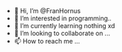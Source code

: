 - 👋 Hi, I’m @FranHornus
- 👀 I’m interested in programming..
- 🌱 I’m currently learning nothing xd
- 💞️ I’m looking to collaborate on ...
- 📫 How to reach me ...

<!---
FranHornus/FranHornus is a ✨ special ✨ repository because its `README.md` (this file) appears on your GitHub profile.
You can click the Preview link to take a look at your changes.
--->
